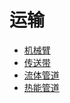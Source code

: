 # 运输


- [机械臂](transport/1-inserters.md)
- [传送带](transport/2-conveyor-belts.md)
- [流体管道](transport/3-fluid-pipes.md)
- [热能管道](transport/4-heat-pipes.md)

